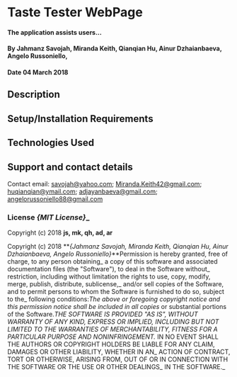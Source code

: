 # Taste Tester WebPage

####  The application assists users...

#### By Jahmanz Savojah, Miranda Keith, Qianqian Hu, Ainur Dzhaianbaeva, Angelo Russoniello,

#### Date 04 March 2018

## Description

<!-- The application assists users from various cultural origins in the identification of beverages and entrees which are similar to their respective local preferences.

Users create an account, login, and are asked to provide their preferred dishes from their home country; the inputted data is ran through an algorithm pointing to similar taste profiles of foreign countries.

The user selects from four (4) groups of photos the resultant submission forms a list of comparable foreign dishes mirroring the preferences of the user. The outputted options are displayed via a cart list with the total approximate cost calculation. The application assists users in the exploration of new restaurants and aids in creating an enjoyable dining experience regardless of their travel destination. Additionally, restaurant professionals can accurately gauge taste profiles and customer preferences. -->

## Setup/Installation Requirements

<!-- * Copy repository from GitHub (https://github.com/QIANQIANHU/TASTE-_TESTER) your computer using Terminal command $ git clone and then open index.html in a browser.or
* Open [link](https://QIANQIANHU.github.io/TASTE-_TESTER) in your browser. -->


## Technologies Used

<!-- * HTML
* CSS
* JavaScript
* jQuery -->

## Support and contact details

Contact email:
  savojah@yahoo.com;
  Miranda.Keith42@gmail.com;
  huqianqian@ymail.com;
  adjayanbaeva@gmail.com;
  angelorussoniello88@gmail.com

### License **_{MIT License}_**_

Copyright (c) 2018 **js, mk, qh, ad, ar**

Copyright (c) 2018 **_{Jahmanz Savojah, Miranda Keith, Qianqian Hu, Ainur Dzhaianbaeva, Angelo Russoniello}_**Permission is hereby granted, free of charge, to any person obtaining_
a copy of this software and associated documentation files (the "Software"), to deal in the Software without_
restriction, including without limitation the rights to use, copy, modify, merge, publish, distribute, sublicense,_
and/or sell copies of the Software, and to permit persons to whom the Software is furnished to do so, subject to the_
following conditions:_The above or foregoing copyright notice and this permission notice shall be included in all copies_
or substantial portions of the Software.__THE SOFTWARE IS PROVIDED "AS IS", WITHOUT WARRANTY OF ANY KIND, EXPRESS OR IMPLIED,_
INCLUDING BUT NOT LIMITED TO THE WARRANTIES OF MERCHANTABILITY, FITNESS FOR A PARTICULAR PURPOSE AND NONINFRINGEMENT._
IN NO EVENT SHALL THE AUTHORS OR COPYRIGHT HOLDERS BE LIABLE FOR ANY CLAIM, DAMAGES OR OTHER LIABILITY, WHETHER IN AN_
ACTION OF CONTRACT, TORT OR OTHERWISE, ARISING FROM, OUT OF OR IN CONNECTION WITH THE SOFTWARE OR THE USE OR OTHER DEALINGS_
IN THE SOFTWARE._
